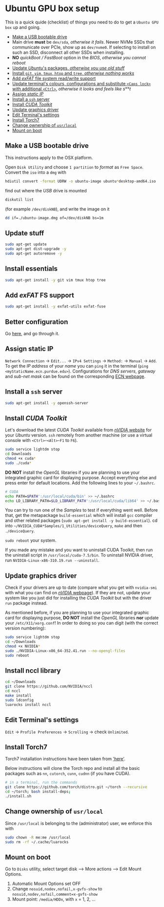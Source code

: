 # Ubuntu GPU box setup

This is a quick quide (checklist) of things you need to do to get a `Ubuntu GPU box` up and going.

 - [Make a USB bootable drive](#make-a-usb-bootable-drive)
 - Main drive **must** be `dev/sda`, *otherwise it fails*. Newer NVMe SSDs that communicate over PCIe, show up as `dev/nvme0`. If selecting to install on such an SSD, disconnect all other SSDs when installing.
 - **NO** *quickBoot / FastBoot* option in the *BIOS*, *otherwise you cannot reboot*
 - [Update *Ubuntu*'s packages, *otherwise you use old stuff*](#update-stuff)
 - [Install `git`, `vim`, `tmux`, `htop` and `tree`, *otherwise nothing works*](#install-essentials)
 - [Add *exFAT* file system read/write support](#add-exfat-fs-support)
 - [Update terminal's colours, configurations and substitute `<Caps lock>` with additional `<Ctrl>`](#better-configuration), *otherwise it looks and feels like s*\*\**t*
 - [Assign *static IP*](#assign-static-ip)
 - [Install a `ssh` server](#install-a-ssh-server)
 - [Install *CUDA Toolkit*](#install-cuda-toolkit)
 - [Update graphics driver](#update-graphics-driver)
 - [Edit Terminal's settings](#edit-terminals-settings)
 - [Install Torch7](#install-torch7)
 - [Change ownership of `usr/local`](#change-ownership-of-usrlocal)
 - [Mount on boot](#mount-on-boot)

## Make a USB bootable drive

This instructions apply to the OSX platform.

Open `Disk Utility` and choose `1 partition` to *format* as `Free Space`.
Convert the `iso` into a `dmg` with

```bash
hdiutil convert -format UDRW -o ubuntu-image ubuntu*desktop-amd64.iso
```

find out where the *USB* drive is mounted

```bash
diskutil list
```

(for example `/dev/diskNB`), and write the image on it

```bash
dd if=./ubuntu-image.dmg of=/dev/diskNB bs=1m
```

## Update stuff

```bash
sudo apt-get update
sudo apt-get dist-upgrade -y
sudo apt-get autoremove -y
```

## Install essentials

```bash
sudo apt-get install -y git vim tmux htop tree
```

## Add *exFAT* FS support

```bash
sudo apt-get install -y exfat-utils exfat-fuse
```

## Better configuration

Go [here](https://github.com/Atcold/Unix-dot-files), and go through it.

## Assign **static IP**

`Network Connection` -> `Edit...` -> `IPv4 Settings` -> `Method:` -> `Manual` -> `Add`.
To get the *IP address* of your *name* you can `ping` it in the terminal (`ping <myStaticName.ecn.purdue.edu>`).
Configurations for *DNS servers*, *gateway* and *sub-net mask* can be found on the corresponding [ECN webpage](https://engineering.purdue.edu/ECN/Support/KB/Docs/IPSettings).

## Install a `ssh` server

```bash
sudo apt-get install -y openssh-server
```

## Install *CUDA Toolkit*

Let's download the latest *CUDA Toolkit* available from [*nVIDIA* website](https://developer.nvidia.com/cuda-downloads) for your *Ubuntu* version. `ssh` remotely from another machine (or use a virtual console with `<Ctrl>`-`<Alt>`-`F1` to `F6`).

```bash
sudo service lightdm stop
cd Downloads
chmod +x cuda*
sudo ./cuda*
```

**DO NOT** install the *OpenGL* libraries if you are planning to use your integrated graphic card for displaying purpose.
Accept everything else and press enter for default locations.
Add the following lines to your `~/.bashrc`.

```bash
# CUDA
echo PATH=$PATH':/usr/local/cuda/bin' >> ~/.bashrc
echo LD_LIBRARY_PATH=$LD_LIBRARY_PATH':/usr/local/cuda/lib64' >> ~/.bashrc
```

You can try to run one of the *Samples* to test if everything went well. Before that, get the metapackage `build-essential` which will install `gcc` compiler and other related packages (`sudo apt-get install -y build-essential`). cd into `~/NVIDIA_CUDA*Samples/1_Utilities/deviceQuery`, `make` and then `./deviceQuery`.

`sudo reboot` your system.

If you made any mistake and you want to uninstall CUDA Toolkit, then run the uninstall script in `/usr/local/cuda-7.5/bin`. To uninstall NVIDIA driver, run `NVIDIA-Linux-x86-310.19.run --uninstall`.

## Update graphics driver

Check if your drivers are up to date (compare what you get with `nvidia-smi` with what you can find on [*nVIDIA* webpage](http://www.nvidia.com/Download/index.aspx)).
If they are not, update your system like you just did for installing the *CUDA Toolkit* but with the driver `run` package instead.

As mentioned before, if you are planning to use your integrated graphic card for displaying purpose, **DO NOT** install the *OpenGL* libraries **nor** update your `/etc/X11/xorg.conf`! In order to doing so you can digit (with the correct version numbering):

```bash
sudo service lightdm stop
cd ~/Downloads
chmod +x NVIDIA*
sudo ./NVIDIA-Linux-x86_64-352.41.run --no-opengl-files
sudo reboot
```

## Install nccl library

```bash
cd ~/Downloads
git clone https://github.com/NVIDIA/nccl
cd nccl
make install
sudo ldconfig
luarocks install nccl
```

## Edit Terminal's settings

`Edit` -> `Profile Preferences` -> `Scrolling` -> check `Unlimited`.

## Install Torch7

Torch7 installation instructions have been taken from ['here'](https://github.com/torch/distro).

Below instructions will clone the Torch repo and install all the basic packages such as `nn`, `cutorch`, `cunn`, `cudnn` (if you have CUDA).

```bash
# in a terminal, run the commands
git clone https://github.com/torch/distro.git ~/torch --recursive
cd ~/torch; bash install-deps;
./install.sh
```

## Change ownership of `usr/local`

Since `/usr/local` is belonging to the (administrator) user, we enforce this with

```bash
sudo chown -R me:me /usr/local
sudo rm -rf ~/.cache/luarocks
```

## Mount on boot

Go to `Disks` utility, select target disk --> More actions --> Edit Mount Options.

 1. Automatic Mount Options set OFF 
 2. Change `nosuid,nodev,nofail,x-gvfs-show` to `nosuid,nodev,nofail,comment=x-gvfs-show`
 3. Mount point: `/media/HDDx`, with `x` = 1, 2, ...
